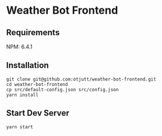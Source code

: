 # Weather Bot Frontend

## Requirements

NPM: 6.4.1

## Installation

```
git clone git@github.com:otjutt/weather-bot-frontend.git
cd weather-bot-frontend
cp src/default-config.json src/config.json
yarn install
```

## Start Dev Server

```
yarn start
```
